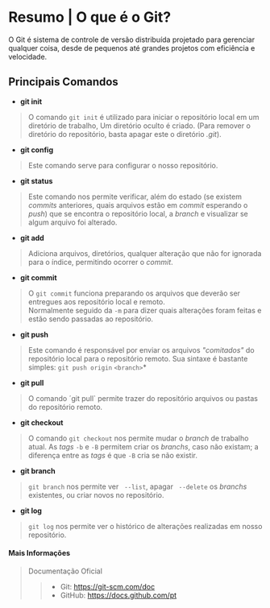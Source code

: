 # Resumo | O que é o Git?
O Git é sistema de controle de versão distribuída projetado para gerenciar qualquer coisa, desde de pequenos até grandes projetos com eficiência e velocidade.


## Principais Comandos


- **git init**
> O comando `git init` é utilizado para iniciar o repositório local em um diretório de trabalho,
Um diretório oculto é criado. (Para remover o diretório do repositório, basta apagar este o diretório *.git*).

- **git config**
> Este comando serve para configurar o nosso repositório. 
> 


- **git status**
> Este comando nos permite verificar, além do estado (se existem *commits* anteriores, quais arquivos estão em *commit* esperando o *push*) que se encontra o repositório local, a *branch* e visualizar se algum arquivo foi alterado.

- **git add**
>  Adiciona arquivos, diretórios, qualquer alteração que não for ignorada para o índice, permitindo ocorrer o *commit*.<br>


- **git commit**
> O `git commit` funciona preparando os arquivos que deverão ser entregues aos repositório local e remoto.<br> Normalmente seguido da `-m` para dizer quais alterações foram feitas e estão sendo passadas ao repositório.
 
 
- **git push**
> Este comando é responsável por enviar os arquivos *"comitados"* do repositório local para o repositório remoto. Sua sintaxe é bastante simples: `git push origin` `<branch>`*


- **git pull**
> O comando ´git pull` permite trazer do repositório arquivos ou pastas do repositório remoto.


- **git checkout**
> O comando `git checkout` nos permite mudar o *branch* de trabalho atual. As *tags* `-b` e `-B` permitem criar os *branchs*, caso não existam; a diferença entre as *tags* é que `-B` cria se não existir. 


- **git branch**
> `git branch` nos permite ver ` --list`, apagar ` --delete` os *branchs* existentes, ou criar novos no repositório.

- **git log**
> `git log` nos permite ver o histórico de alterações realizadas em nosso repositório. 
> 

#### Mais Informações ####

> Documentação Oficial
 >> - Git:  <https://git-scm.com/doc>
 >> - GitHub: <https://docs.github.com/pt>
>
